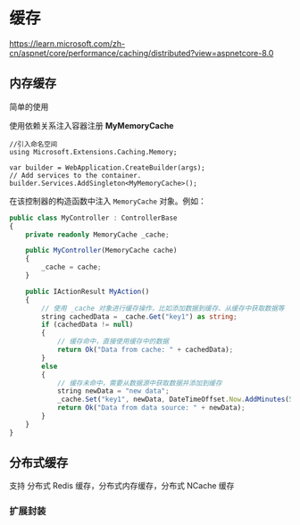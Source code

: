 # 缓存 
https://learn.microsoft.com/zh-cn/aspnet/core/performance/caching/distributed?view=aspnetcore-8.0

## 内存缓存

简单的使用

使用依赖关系注入容器注册 **MyMemoryCache**
```ts{2,6}
//引入命名空间
using Microsoft.Extensions.Caching.Memory;

var builder = WebApplication.CreateBuilder(args);
// Add services to the container.
builder.Services.AddSingleton<MyMemoryCache>();
```

 在该控制器的构造函数中注入 `MemoryCache` 对象。例如：

```ts
public class MyController : ControllerBase
{
    private readonly MemoryCache _cache;

    public MyController(MemoryCache cache)
    {
        _cache = cache;
    }

    public IActionResult MyAction()
    {
        // 使用 _cache 对象进行缓存操作，比如添加数据到缓存、从缓存中获取数据等
        string cachedData = _cache.Get("key1") as string;
        if (cachedData != null)
        {
            // 缓存命中，直接使用缓存中的数据
            return Ok("Data from cache: " + cachedData);
        }
        else
        {
            // 缓存未命中，需要从数据源中获取数据并添加到缓存
            string newData = "new data";
            _cache.Set("key1", newData, DateTimeOffset.Now.AddMinutes(5));
            return Ok("Data from data source: " + newData);
        }
    }
}
```


## 分布式缓存
 
支持 分布式 Redis 缓存，分布式内存缓存，分布式 NCache 缓存

 

### 扩展封装

```
```

```
```